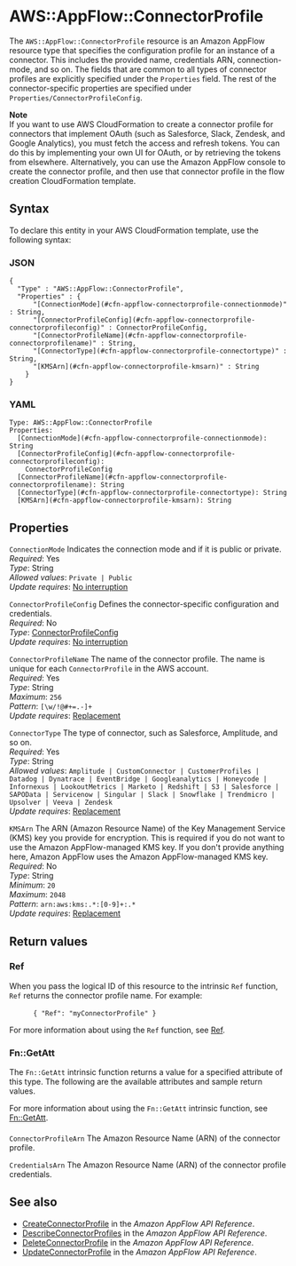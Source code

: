 # AWS::AppFlow::ConnectorProfile<a name="aws-resource-appflow-connectorprofile"></a>

 The `AWS::AppFlow::ConnectorProfile` resource is an Amazon AppFlow resource type that specifies the configuration profile for an instance of a connector\. This includes the provided name, credentials ARN, connection\-mode, and so on\. The fields that are common to all types of connector profiles are explicitly specified under the `Properties` field\. The rest of the connector\-specific properties are specified under `Properties/ConnectorProfileConfig`\. 

**Note**  
If you want to use AWS CloudFormation to create a connector profile for connectors that implement OAuth \(such as Salesforce, Slack, Zendesk, and Google Analytics\), you must fetch the access and refresh tokens\. You can do this by implementing your own UI for OAuth, or by retrieving the tokens from elsewhere\. Alternatively, you can use the Amazon AppFlow console to create the connector profile, and then use that connector profile in the flow creation CloudFormation template\. 

## Syntax<a name="aws-resource-appflow-connectorprofile-syntax"></a>

To declare this entity in your AWS CloudFormation template, use the following syntax:

### JSON<a name="aws-resource-appflow-connectorprofile-syntax.json"></a>

```
{
  "Type" : "AWS::AppFlow::ConnectorProfile",
  "Properties" : {
      "[ConnectionMode](#cfn-appflow-connectorprofile-connectionmode)" : String,
      "[ConnectorProfileConfig](#cfn-appflow-connectorprofile-connectorprofileconfig)" : ConnectorProfileConfig,
      "[ConnectorProfileName](#cfn-appflow-connectorprofile-connectorprofilename)" : String,
      "[ConnectorType](#cfn-appflow-connectorprofile-connectortype)" : String,
      "[KMSArn](#cfn-appflow-connectorprofile-kmsarn)" : String
    }
}
```

### YAML<a name="aws-resource-appflow-connectorprofile-syntax.yaml"></a>

```
Type: AWS::AppFlow::ConnectorProfile
Properties: 
  [ConnectionMode](#cfn-appflow-connectorprofile-connectionmode): String
  [ConnectorProfileConfig](#cfn-appflow-connectorprofile-connectorprofileconfig): 
    ConnectorProfileConfig
  [ConnectorProfileName](#cfn-appflow-connectorprofile-connectorprofilename): String
  [ConnectorType](#cfn-appflow-connectorprofile-connectortype): String
  [KMSArn](#cfn-appflow-connectorprofile-kmsarn): String
```

## Properties<a name="aws-resource-appflow-connectorprofile-properties"></a>

`ConnectionMode`  <a name="cfn-appflow-connectorprofile-connectionmode"></a>
 Indicates the connection mode and if it is public or private\.   
*Required*: Yes  
*Type*: String  
*Allowed values*: `Private | Public`  
*Update requires*: [No interruption](https://docs.aws.amazon.com/AWSCloudFormation/latest/UserGuide/using-cfn-updating-stacks-update-behaviors.html#update-no-interrupt)

`ConnectorProfileConfig`  <a name="cfn-appflow-connectorprofile-connectorprofileconfig"></a>
 Defines the connector\-specific configuration and credentials\.   
*Required*: No  
*Type*: [ConnectorProfileConfig](aws-properties-appflow-connectorprofile-connectorprofileconfig.md)  
*Update requires*: [No interruption](https://docs.aws.amazon.com/AWSCloudFormation/latest/UserGuide/using-cfn-updating-stacks-update-behaviors.html#update-no-interrupt)

`ConnectorProfileName`  <a name="cfn-appflow-connectorprofile-connectorprofilename"></a>
 The name of the connector profile\. The name is unique for each `ConnectorProfile` in the AWS account\.   
*Required*: Yes  
*Type*: String  
*Maximum*: `256`  
*Pattern*: `[\w/!@#+=.-]+`  
*Update requires*: [Replacement](https://docs.aws.amazon.com/AWSCloudFormation/latest/UserGuide/using-cfn-updating-stacks-update-behaviors.html#update-replacement)

`ConnectorType`  <a name="cfn-appflow-connectorprofile-connectortype"></a>
 The type of connector, such as Salesforce, Amplitude, and so on\.   
*Required*: Yes  
*Type*: String  
*Allowed values*: `Amplitude | CustomConnector | CustomerProfiles | Datadog | Dynatrace | EventBridge | Googleanalytics | Honeycode | Infornexus | LookoutMetrics | Marketo | Redshift | S3 | Salesforce | SAPOData | Servicenow | Singular | Slack | Snowflake | Trendmicro | Upsolver | Veeva | Zendesk`  
*Update requires*: [Replacement](https://docs.aws.amazon.com/AWSCloudFormation/latest/UserGuide/using-cfn-updating-stacks-update-behaviors.html#update-replacement)

`KMSArn`  <a name="cfn-appflow-connectorprofile-kmsarn"></a>
 The ARN \(Amazon Resource Name\) of the Key Management Service \(KMS\) key you provide for encryption\. This is required if you do not want to use the Amazon AppFlow\-managed KMS key\. If you don't provide anything here, Amazon AppFlow uses the Amazon AppFlow\-managed KMS key\.   
*Required*: No  
*Type*: String  
*Minimum*: `20`  
*Maximum*: `2048`  
*Pattern*: `arn:aws:kms:.*:[0-9]+:.*`  
*Update requires*: [Replacement](https://docs.aws.amazon.com/AWSCloudFormation/latest/UserGuide/using-cfn-updating-stacks-update-behaviors.html#update-replacement)

## Return values<a name="aws-resource-appflow-connectorprofile-return-values"></a>

### Ref<a name="aws-resource-appflow-connectorprofile-return-values-ref"></a>

When you pass the logical ID of this resource to the intrinsic `Ref` function, `Ref` returns the connector profile name\. For example:

            `{ "Ref": "myConnectorProfile" }`        

For more information about using the `Ref` function, see [Ref](https://docs.aws.amazon.com/AWSCloudFormation/latest/UserGuide/intrinsic-function-reference-ref.html)\.

### Fn::GetAtt<a name="aws-resource-appflow-connectorprofile-return-values-fn--getatt"></a>

The `Fn::GetAtt` intrinsic function returns a value for a specified attribute of this type\. The following are the available attributes and sample return values\.

For more information about using the `Fn::GetAtt` intrinsic function, see [Fn::GetAtt](https://docs.aws.amazon.com/AWSCloudFormation/latest/UserGuide/intrinsic-function-reference-getatt.html)\.

#### <a name="aws-resource-appflow-connectorprofile-return-values-fn--getatt-fn--getatt"></a>

`ConnectorProfileArn`  <a name="ConnectorProfileArn-fn::getatt"></a>
The Amazon Resource Name \(ARN\) of the connector profile\.

`CredentialsArn`  <a name="CredentialsArn-fn::getatt"></a>
The Amazon Resource Name \(ARN\) of the connector profile credentials\.

## See also<a name="aws-resource-appflow-connectorprofile--seealso"></a>
+ [CreateConnectorProfile](https://docs.aws.amazon.com/appflow/1.0/APIReference/API_CreateConnectorProfile.html) in the *Amazon AppFlow API Reference*\.
+ [DescribeConnectorProfiles](https://docs.aws.amazon.com/appflow/1.0/APIReference/API_DescribeConnectorProfiles.html) in the *Amazon AppFlow API Reference*\.
+ [DeleteConnectorProfile](https://docs.aws.amazon.com/appflow/1.0/APIReference/API_DeleteConnectorProfile.html) in the *Amazon AppFlow API Reference*\.
+ [UpdateConnectorProfile](https://docs.aws.amazon.com/appflow/1.0/APIReference/API_UpdateConnectorProfile.html) in the *Amazon AppFlow API Reference*\.

